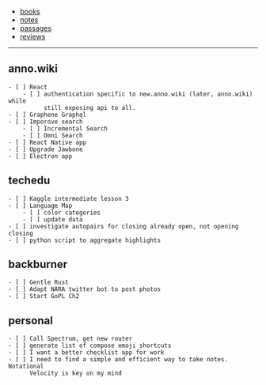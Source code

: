   - [books](books.md)
  - [notes](notes/index.md)
  - [passages](passages/index.md)
  - [reviews](reviews/index.md)
 
---

## anno.wiki

    - [ ] React
        - [ ] authentication specific to new.anno.wiki (later, anno.wiki) while
              still exposing api to all.
    - [ ] Graphene Graphql
    - [ ] Imporove search
        - [ ] Incremental Search
        - [ ] Omni Search
    - [ ] React Native app
    - [ ] Upgrade Jawbone
    - [ ] Electron app

## techedu

    - [ ] Kaggle intermediate lesson 3
    - [ ] Language Map
        - [ ] color categories
        - [ ] update data
    - [ ] investigate autopairs for closing already open, not opening closing
    - [ ] python script to aggregate highlights

## backburner

    - [ ] Gentle Rust
    - [ ] Adapt NARA twitter bot to post photos
    - [ ] Start GoPL Ch2

## personal

    - [ ] Call Spectrum, get new router
    - [ ] generate list of compose emoji shortcuts
    - [ ] I want a better checklist app for work
    - [ ] I need to find a simple and efficient way to take notes. Notational
          Velocity is key on my mind
